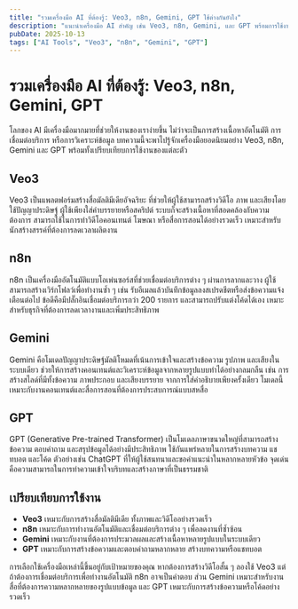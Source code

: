 ```yaml
---
title: "รวมเครื่องมือ AI ที่ต้องรู้: Veo3, n8n, Gemini, GPT ใช้ต่างกันยังไง"
description: "แนะนำเครื่องมือ AI สำคัญ เช่น Veo3, n8n, Gemini, และ GPT พร้อมการใช้งานที่แตกต่าง"
pubDate: 2025-10-13
tags: ["AI Tools", "Veo3", "n8n", "Gemini", "GPT"]
---
```


# รวมเครื่องมือ AI ที่ต้องรู้: Veo3, n8n, Gemini, GPT

โลกของ AI มีเครื่องมือมากมายที่ช่วยให้งานของเราง่ายขึ้น ไม่ว่าจะเป็นการสร้างเนื้อหาอัตโนมัติ การเชื่อมต่อบริการ หรือการวิเคราะห์ข้อมูล บทความนี้จะพาไปรู้จักเครื่องมือยอดนิยมอย่าง Veo3, n8n, Gemini และ GPT พร้อมทั้งเปรียบเทียบการใช้งานของแต่ละตัว

## Veo3

Veo3 เป็นแพลตฟอร์มสร้างสื่อมัลติมีเดียอัจฉริยะ ที่ช่วยให้ผู้ใช้สามารถสร้างวิดีโอ ภาพ และเสียงโดยใช้ปัญญาประดิษฐ์ ผู้ใช้เพียงใส่คำบรรยายหรือสคริปต์ ระบบก็จะสร้างเนื้อหาที่สอดคล้องกับความต้องการ สามารถใช้ในการทำวิดีโอคอนเทนต์ โฆษณา หรือสื่อการสอนได้อย่างรวดเร็ว เหมาะสำหรับนักสร้างสรรค์ที่ต้องการลดเวลาผลิตงาน

## n8n

n8n เป็นเครื่องมืออัตโนมัติแบบโอเพ่นซอร์สที่ช่วยเชื่อมต่อบริการต่าง ๆ ผ่านการลากและวาง ผู้ใช้สามารถสร้างเวิร์กโฟลว์เพื่อทำงานซ้ำ ๆ เช่น รับอีเมลแล้วบันทึกข้อมูลลงสเปรดชีตหรือส่งข้อความแจ้งเตือนต่อไป ข้อดีคือมีปลั๊กอินเชื่อมต่อบริการกว่า 200 รายการ และสามารถปรับแต่งโค้ดได้เอง เหมาะสำหรับธุรกิจที่ต้องการลดเวลางานและเพิ่มประสิทธิภาพ

## Gemini

Gemini คือโมเดลปัญญาประดิษฐ์มัลติโหมดที่เน้นการเข้าใจและสร้างข้อความ รูปภาพ และเสียงในระบบเดียว ช่วยให้การสร้างคอนเทนต์และวิเคราะห์ข้อมูลจากหลายรูปแบบทำได้อย่างกลมกลืน เช่น การสร้างสไลด์ที่มีทั้งข้อความ ภาพประกอบ และเสียงบรรยาย จากการใส่คำอธิบายเพียงครั้งเดียว โมเดลนี้เหมาะกับงานคอนเทนต์และสื่อการสอนที่ต้องการประสบการณ์แบบสหสื่อ

## GPT

GPT (Generative Pre-trained Transformer) เป็นโมเดลภาษาขนาดใหญ่ที่สามารถสร้างข้อความ ตอบคำถาม และสรุปข้อมูลได้อย่างมีประสิทธิภาพ ใช้กันแพร่หลายในการสร้างบทความ แชทบอต และโค้ด ตัวอย่างเช่น ChatGPT ที่ให้ผู้ใช้สนทนาและขอคำแนะนำในหลากหลายหัวข้อ จุดเด่นคือความสามารถในการทำความเข้าใจบริบทและสร้างภาษาที่เป็นธรรมชาติ

## เปรียบเทียบการใช้งาน

- **Veo3** เหมาะกับการสร้างสื่อมัลติมีเดีย ทั้งภาพและวิดีโออย่างรวดเร็ว
- **n8n** เหมาะกับการทำงานอัตโนมัติและเชื่อมต่อบริการต่าง ๆ เพื่อลดงานที่ซ้ำซ้อน
- **Gemini** เหมาะกับงานที่ต้องการประมวลผลและสร้างเนื้อหาหลายรูปแบบในระบบเดียว
- **GPT** เหมาะกับการสร้างข้อความและตอบคำถามหลากหลาย สร้างบทความหรือแชทบอต

การเลือกใช้เครื่องมือเหล่านี้ขึ้นอยู่กับเป้าหมายของคุณ หากต้องการสร้างวิดีโอสั้น ๆ ลองใช้ Veo3 แต่ถ้าต้องการเชื่อมต่อบริการเพื่อทำงานอัตโนมัติ n8n อาจเป็นคำตอบ ส่วน Gemini เหมาะสำหรับงานสื่อที่ต้องการความหลากหลายของรูปแบบข้อมูล และ GPT เหมาะกับการสร้างข้อความหรือโค้ดอย่างรวดเร็ว
